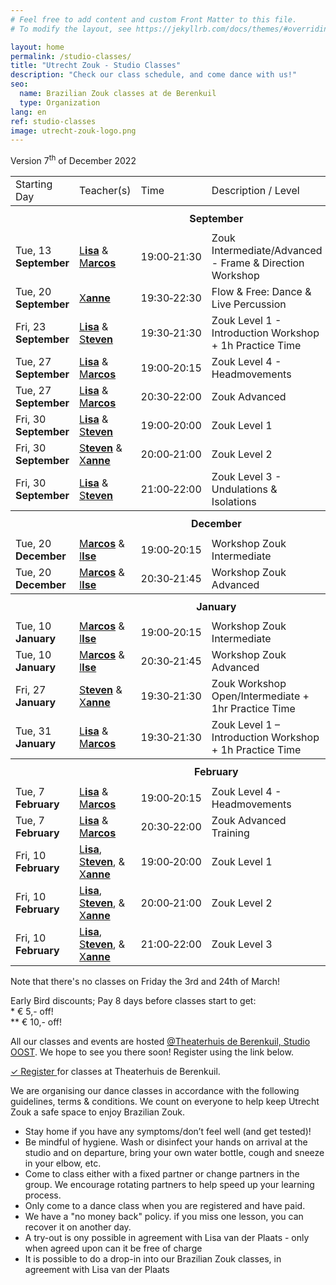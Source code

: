 ```yaml
---
# Feel free to add content and custom Front Matter to this file.
# To modify the layout, see https://jekyllrb.com/docs/themes/#overriding-theme-defaults

layout: home
permalink: /studio-classes/
title: "Utrecht Zouk - Studio Classes"
description: "Check our class schedule, and come dance with us!"
seo:
  name: Brazilian Zouk classes at de Berenkuil
  type: Organization
lang: en
ref: studio-classes
image: utrecht-zouk-logo.png
---
```


Version 7<sup>th</sup> of December 2022

<table id="schedule">
<tbody>

<tr>
  <td>Starting Day</td>
  <td>Teacher(s)</td>
  <td>Time</td>
  <td>Description / Level</td>
  <td>Course</td>
  <td style="width:60px">Price</td>
</tr>

<tr style="height: 40px;">
  <th colspan="9">September</th>
</tr>

<tr>
  <td>Tue, 13 <b>September</b></td>
  <td>
    <a href="/about#lisa">L<b>isa</b></a>
    &
    <a href="/about#marcos">M<b>arcos</b></a>
  </td>
  <td>19:00&#8209;21:30</td>
  <td>Zouk Intermediate/Advanced - Frame & Direction Workshop</td>
  <td>1x2.5h</td>
  <td>&ast; € 30,-</td>
</tr>

<tr>
  <td>Tue, 20 <b><b>September</b></b></td>
  <td>
    <a href="/about#xanne">X<b>anne</b></a>
  </td>
  <td>19:30&#8209;22:30</td>
  <td>Flow & Free: Dance & Live Percussion</td>
  <td>1x3h</td>
  <td>&ast; € 30,-</td>
</tr>

<tr>
  <td>Fri, 23 <b>September</b></td>
  <td>
    <a href="/about#lisa">L<b>isa</b></a>
    &
    <a href="/about#steven">S<b>teven</b></a>
  </td>
  <td>19:30&#8209;21:30</td>
  <td>Zouk Level 1 - Introduction Workshop + 1h Practice Time</td>
  <td>1x2h</td>
  <td>&ast; € 24,-</td>
</tr>

<tr>
  <td>Tue, 27 <b>September</b></td>
  <td>
    <a href="/about#lisa">L<b>isa</b></a>
    &
    <a href="/about#marcos">M<b>arcos</b></a>
  </td>
  <td>19:00&#8209;20:15</td>
  <td>Zouk Level 4 - Headmovements</td>
  <td>10x1.25h</td>
  <td>&ast;&ast; € 150,-</td>
</tr>

<tr>
  <td>Tue, 27 <b>September</b></td>
  <td>
    <a href="/about#lisa">L<b>isa</b></a>
    &
    <a href="/about#marcos">M<b>arcos</b></a>
  </td>
  <td>20:30&#8209;22:00</td>
  <td>Zouk Advanced</td>
  <td>10x1.5h</td>
  <td>&ast;&ast; € 165,-</td>
</tr>

<tr>
  <td>Fri, 30 <b>September</b></td>
  <td>
    <a href="/about#lisa">L<b>isa</b></a>
    &
    <a href="/about#steven">S<b>teven</b></a>
  </td>
  <td>19:00&#8209;20:00</td>
  <td>Zouk Level 1</td>
  <td>10x1h</td>
  <td>&ast;&ast; € 135,-</td>
</tr>

<tr>
  <td>Fri, 30 <b>September</b></td>
  <td>
    <a href="/about#steven">S<b>teven</b></a>
    &
    <a href="/about#xanne">X<b>anne</b></a>
  </td>
  <td>20:00&#8209;21:00</td>
  <td>Zouk Level 2</td>
  <td>10x1h</td>
  <td>&ast;&ast; € 135,-</td>
</tr>

<tr>
  <td>Fri, 30 <b>September</b></td>
  <td>
    <a href="/about#lisa">L<b>isa</b></a>
    &
    <a href="/about#steven">S<b>teven</b></a>
  </td>
  <td>21:00&#8209;22:00</td>
  <td>Zouk Level 3 - Undulations & Isolations</td>
  <td>10x1h</td>
  <td>&ast;&ast; € 135,-</td>
</tr>

<tr style="height: 40px;">
  <th colspan="9">December</th>
</tr>

<tr>
  <td>Tue, 20 <b>December</b></td>
  <td>
    <a href="/about#marcos">M<b>arcos</b></a>
    &
    <a href="">I<b>lse</b></a>
  </td>
  <td>19:00&#8209;20:15</td>
  <td>Workshop Zouk Intermediate</td>
  <td>1x1.25h</td>
  <td>€ 17,50</td>
</tr>

<tr>
  <td>Tue, 20 <b>December</b></td>
  <td>
    <a href="/about#marcos">M<b>arcos</b></a>
    &
    <a href="">I<b>lse</b></a>
  </td>
  <td>20:30&#8209;21:45</td>
  <td>Workshop Zouk Advanced</td>
  <td>1x1.25h</td>
  <td>€ 17,50</td>
</tr>

<tr style="height: 40px;">
  <th colspan="9">January</th>
</tr>

<tr>
  <td>Tue, 10 <b>January</b></td>
  <td>
    <a href="/about#marcos">M<b>arcos</b></a>
    &
    <a href="">I<b>lse</b></a>
  </td>
  <td>19:00&#8209;20:15</td>
  <td>Workshop Zouk Intermediate</td>
  <td>1x1.25h</td>
  <td>€ 17,50</td>
</tr>

<tr>
  <td>Tue, 10 <b>January</b></td>
  <td>
    <a href="/about#marcos">M<b>arcos</b></a>
    &
    <a href="">I<b>lse</b></a>
  </td>
  <td>20:30&#8209;21:45</td>
  <td>Workshop Zouk Advanced</td>
  <td>1x1.25h</td>
  <td>€ 17,50</td>
</tr>

<tr>
  <td>Fri, 27 <b>January</b></td>
  <td>
    <a href="/about#steven">S<b>teven</b></a>
    &
    <a href="/about#xanne">X<b>anne</b></a>
  </td>
  <td>19:30&#8209;21:30</td>
  <td>Zouk Workshop Open/Intermediate + 1hr Practice Time</td>
  <td>1x2h</td>
  <td>€ 25,-</td>
</tr>

<tr>
  <td>Tue, 31 <b>January</b></td>
  <td>
    <a href="/about#lisa">L<b>isa</b></a>
    &
    <a href="/about#marcos">M<b>arcos</b></a>
  </td>
  <td>19:30&#8209;21:30</td>
  <td>Zouk Level 1 – Introduction Workshop + 1h Practice Time</td>
  <td>1x2h</td>
  <td>&ast; € 25,-</td>
</tr>

<tr style="height: 40px;">
  <th colspan="9">February</th>
</tr>

<tr>
  <td>Tue, 7 <b>February</b></td>
  <td>
    <a href="/about#lisa">L<b>isa</b></a>
    &
    <a href="/about#marcos">M<b>arcos</b></a>
  </td>
  <td>19:00&#8209;20:15</td>
  <td>Zouk Level 4 - Headmovements</td>
  <td>10x1.25h</td>
  <td>&ast;&ast; € 160,-</td>
</tr>

<tr>
  <td>Tue, 7 <b>February</b></td>
  <td>
    <a href="/about#lisa">L<b>isa</b></a>
    &
    <a href="/about#marcos">M<b>arcos</b></a>
  </td>
  <td>20:30&#8209;22:00</td>
  <td>Zouk Advanced Training</td>
  <td>10x1.5h</td>
  <td>&ast;&ast; € 180,-</td>
</tr>

<tr>
  <td>Fri, 10 <b>February</b></td>
  <td>
    <a href="/about#lisa">L<b>isa</b></a>,
    <a href="/about#steven">S<b>teven</b></a>,
    &
    <a href="/about#xanne">X<b>anne</b></a>
  </td>
  <td>19:00&#8209;20:00</td>
  <td>Zouk Level 1</td>
  <td>8x1h</td>
  <td>&ast;&ast; € 110,-</td>
</tr>

<tr>
  <td>Fri, 10 <b>February</b></td>
  <td>
    <a href="/about#lisa">L<b>isa</b></a>,
    <a href="/about#steven">S<b>teven</b></a>,
    &
    <a href="/about#xanne">X<b>anne</b></a>
  </td>
  <td>20:00&#8209;21:00</td>
  <td>Zouk Level 2</td>
  <td>8x1h</td>
  <td>&ast;&ast; € 110,-</td>
</tr>

<tr>
  <td>Fri, 10 <b>February</b></td>
  <td>
    <a href="/about#lisa">L<b>isa</b></a>,
    <a href="/about#steven">S<b>teven</b></a>,
    &
    <a href="/about#xanne">X<b>anne</b></a>
  </td>
  <td>21:00&#8209;22:00</td>
  <td>Zouk Level 3</td>
  <td>8x1h</td>
  <td>&ast;&ast; € 110,-</td>
</tr>

</tbody>
</table>


Note that there's no classes on Friday the 3rd and 24th of March!


Early Bird discounts; Pay 8 days before classes start to get:
<br/>
\* € 5,- off!
<br/>
\*\* € 10,- off!

All our classes and events are hosted
<a href='https://goo.gl/maps/86Nr5hmZY3mu5sVP6'>@Theaterhuis de Berenkuil, Studio OOST</a>.
We hope to see you there soon! Register using the link below.

<a
  class="button"
  target="_blank"
  href="https://www.ledenbeheer.be/public/459278">
  ✓ Register
</a>
for classes at Theaterhuis de Berenkuil.

We are organising our dance classes in accordance with the following guidelines,
terms & conditions.
We count on everyone to help keep Utrecht Zouk a safe space to enjoy Brazilian Zouk.

* Stay home if you have any symptoms/don’t feel well (and get tested)!
* Be mindful of hygiene. Wash or disinfect your hands on arrival at the studio and on departure, bring your own water bottle, cough and sneeze in your elbow, etc.
* Come to class either with a fixed partner or change partners in the group. We encourage rotating partners to help speed up your learning process.
* Only come to a dance class when you are registered and have paid.
* We have a "no money back" policy. if you miss one lesson, you can recover it on another day.
* A try-out is ony possible in agreement with Lisa van der Plaats - only when agreed upon can it be free of charge
* It is possible to do a drop-in into our Brazilian Zouk classes, in agreement with Lisa van der Plaats
